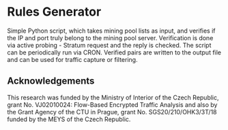 # Rules Generator
Simple Python script, which takes mining pool lists as input, and verifies if the IP and port truly belong to the mining pool server. Verification is done via active probing - Stratum request and the reply is checked. The script can be periodically run via CRON. Verified pairs are written to the output file and can be used for traffic capture or filtering.

## Acknowledgements
This research was funded by the Ministry of Interior of the Czech Republic, grant No. VJ02010024: Flow-Based Encrypted Traffic Analysis and also by the Grant Agency of the CTU in Prague, grant No. SGS20/210/OHK3/3T/18 funded by the MEYS of the Czech Republic.